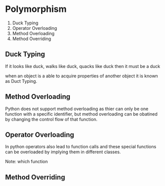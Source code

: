 # Polymorphism

1. Duck Typing
2. Operator Overloading
3. Method Overloading
4. Method Overriding

## Duck Typing

If it looks like duck, walks like duck, quacks like duck then it must be a duck

when an object is a able to acquire properties of another object it is known as Duct Typing.

## Method Overloading

Python does not support method overloading as thier can only be one function with a specific identifier, but method overloading can be obatined by changing the control flow of that function.

## Operator Overloading

In python operators also lead to function calls and these special functions can be overloaded by implying them in different classes.

Note: which function

## Method Overriding